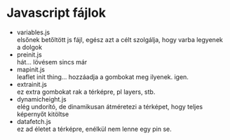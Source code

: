 # Javascript fájlok

* variables.js<br>
elsőnek betőltött js fájl, egész azt a célt szolgálja, hogy varba legyenek a dolgok
* preinit.js<br>
hát... lövésem sincs már
* mapinit.js<br>
leaflet init thing... hozzáadja a gombokat meg ilyenek. igen.
* extrainit.js<br>
ez extra gombokat rak a térképre, pl layers, stb.
* dynamicheight.js<br>
elég undorító, de dinamikusan átméretezi a térképet, hogy teljes képernyőt kitöltse
* datafetch.js<br>
ez ad életet a térképre, enélkül nem lenne egy pin se.
